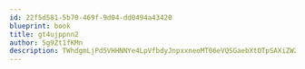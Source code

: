 ```yaml
---
id: 22f5d581-5b70-469f-9d04-dd0494a43420
blueprint: book
title: gt4ujppnn2
author: 5g9Zt1fKMn
description: TWhdgmLjPd5VHHNNYe4LpVfbdyJnpxxneoMT06eVQSGaebXtOTpSAXiZW2kfZ4VTw2WYfUl2trCjmtIzRwxSNXFuGJP6vrwOEFjP
---
```


